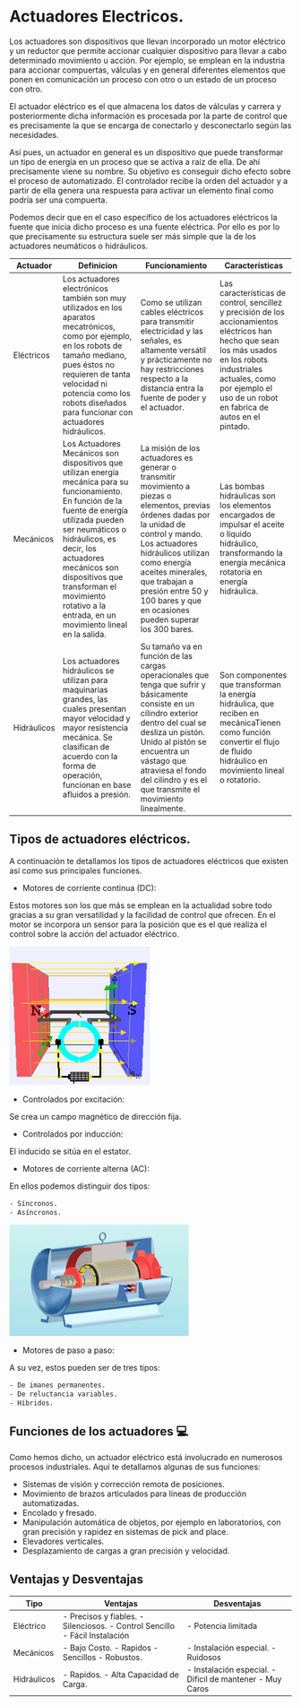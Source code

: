 # Actuadores Electricos.
Los actuadores son dispositivos que llevan incorporado un motor eléctrico y un reductor que permite accionar cualquier dispositivo para llevar a cabo determinado movimiento u acción. Por ejemplo, se emplean en la industria para accionar compuertas, válculas y en general diferentes elementos que ponen en comunicación un proceso con otro o un estado de un proceso con otro.

El actuador eléctrico es el que almacena los datos de válculas y carrera y posteriormente dicha información es procesada por la parte de control que es precisamente la que se encarga de conectarlo y desconectarlo según las necesidades.

Así pues, un actuador en general es un dispositivo que puede transformar un tipo de energía en un proceso que se activa a raíz de ella. De ahí precisamente viene su nombre. Su objetivo es conseguir dicho efecto sobre el proceso de automatizado. El controlador recibe la orden del actuador y a partir de ella genera una respuesta para activar un elemento final como podría ser una compuerta.

Podemos decir que en el caso específico de los actuadores eléctricos la fuente que inicia dicho proceso es una fuente eléctrica. Por ello es por lo que precisamente su estructura suele ser más simple que la de los actuadores neumáticos o hidráulicos.

| Actuador    	| Definicion                                                                                                                                                                                                                                                                                                                       	| Funcionamiento                                                                                                                                                                                                                                                                                                	| Características                                                                                                                                                                                                                      	|
|-------------	|----------------------------------------------------------------------------------------------------------------------------------------------------------------------------------------------------------------------------------------------------------------------------------------------------------------------------------	|---------------------------------------------------------------------------------------------------------------------------------------------------------------------------------------------------------------------------------------------------------------------------------------------------------------	|--------------------------------------------------------------------------------------------------------------------------------------------------------------------------------------------------------------------------------------	|
| Eléctricos  	| Los actuadores electrónicos también son muy utilizados en los aparatos mecatrónicos, como por ejemplo, en los robots de tamaño mediano, pues éstos no requieren de tanta velocidad ni potencia como los robots diseñados para funcionar con actuadores hidráulicos.                                                              	| Como se utilizan cables eléctricos para transmitir electricidad y las señales, es altamente versátil y prácticamente no hay restricciones respecto a la distancia entra la fuente de poder y el actuador.                                                                                                     	| Las características de control, sencillez y precisión de los accionamientos eléctricos han hecho que sean los más usados en los robots industriales actuales, como por ejemplo el uso de un robot en fabrica de autos en el pintado. 	|
| Mecánicos   	| Los Actuadores Mecánicos son dispositivos que utilizan energía mecánica para su funcionamiento. En función de la fuente de energía utilizada pueden ser neumáticos o hidráulicos, es decir, los actuadores mecánicos son dispositivos que transforman el movimiento rotativo a la entrada, en un movimiento lineal en la salida. 	| La misión de los actuadores es generar o transmitir movimiento a piezas o elementos, previas órdenes dadas por la unidad de control y mando. Los actuadores hidráulicos utilizan como energía aceites minerales, que trabajan a presión entre 50 y 100 bares y que en ocasiones pueden superar los 300 bares. 	| Las bombas hidráulicas son los elementos encargados de impulsar el aceite o líquido hidráulico, transformando la energía mecánica rotatoria en energía hidráulica.                                                                   	|
| Hidráulicos 	| Los actuadores hidráulicos se utilizan para maquinarias grandes, las cuales presentan mayor velocidad y mayor resistencia mecánica. Se clasifican de acuerdo con la forma de operación, funcionan en base afluidos a presión.                                                                                                      	| Su tamaño va en función de las cargas operacionales que tenga que sufrir y básicamente consiste en un cilindro exterior dentro del cual se desliza un pistón. Unido al pistón se encuentra un vástago que atraviesa el fondo del cilindro y es el que transmite el movimiento linealmente.                    	| Son componentes que transforman la energía hidráulica, que reciben en mecánicaTienen como función convertir el flujo de fluido hidráulico en movimiento lineal o rotatorio.                                                          	|

## Tipos de actuadores eléctricos.

A continuación te detallamos los tipos de actuadores eléctricos que existen así como sus principales funciones.

- Motores de corriente continua (DC):

Estos motores son los que más se emplean en la actualidad sobre todo gracias a su gran versatilidad y la facilidad de control que ofrecen. En el motor se incorpora un sensor para la posición que es el que realiza el control sobre la acción del actuador eléctrico.

![MotorDC](media/a.gif)

- Controlados por excitación:

Se crea un campo magnético de dirección fija.

- Controlados por inducción:

El inducido se sitúa en el estator.

- Motores de corriente alterna (AC):

En ellos podemos distinguir dos tipos:

    - Síncronos.
    - Asíncronos.

![MotorAC](media/b.gif)

- Motores de paso a paso:

A su vez, estos pueden ser de tres tipos:

    - De imanes permanentes.
    - De reluctancia variables.
    - Híbridos.

## Funciones de los actuadores :computer:
Como hemos dicho, un actuador eléctrico está involucrado en numerosos procesos industriales. Aquí te detallamos algunas de sus funciones:

- Sistemas de visión y corrección remota de posiciones.
- Movimiento de brazos articulados para líneas de producción automatizadas.
- Encolado y fresado.
- Manipulación automática de objetos, por ejemplo en laboratorios, con gran precisión y rapidez en sistemas de pick and place.
- Elevadores verticales.
- Desplazamiento de cargas a gran precisión y velocidad.

## Ventajas y Desventajas

| Tipo        | Ventajas                                                                     | Desventajas                                                |
|-------------|------------------------------------------------------------------------------|------------------------------------------------------------|
| Eléctrico   |  - Precisos y fiables. - Silenciosos. - Control Sencillo - Fácil Instalación | - Potencia limitada                                        |
| Mecánicos   |  - Bajo Costo. - Rapidos - Sencillos - Robustos.                             |  - Instalación especial. - Ruidosos                        |
| Hidráulicos |  - Rapidos. - Alta Capacidad de Carga.                                       |  - Instalación especial. - Dificil de mantener - Muy Caros |

